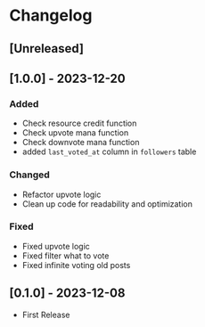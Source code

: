 # Changelog

## [Unreleased]

## [1.0.0] - 2023-12-20
### Added
- Check resource credit function
- Check upvote mana function
- Check downvote mana function
- added `last_voted_at` column in `followers` table

### Changed
- Refactor upvote logic
- Clean up code for readability and optimization

### Fixed
- Fixed upvote logic
- Fixed filter what to vote
- Fixed infinite voting old posts

## [0.1.0] - 2023-12-08
- First Release
